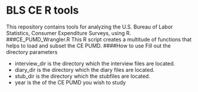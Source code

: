# BLS CE R tools
This repository contains tools for analyzing the U.S. Bureau of Labor Statistics, Consumer Expenditure Surveys, using R.
###CE_PUMD_Wrangler.R
This R script creates a multitude of functions that helps to load and subset the CE PUMD.
####How to use
Fill out the directory parameters
+ interview_dir is the directory which the interview files are located.
+ diary_dir is the directory which the diary files are located.
+ stub_dir is the directory which the stubfiles are located.
+ year is the of the CE PUMD you wish to study
